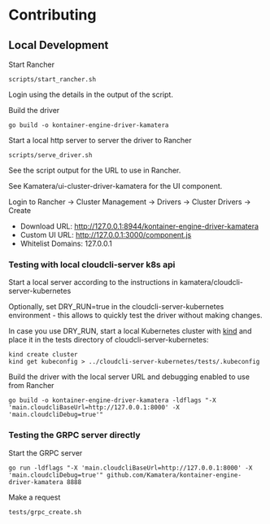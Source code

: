 # Contributing

## Local Development

Start Rancher

```
scripts/start_rancher.sh
```

Login using the details in the output of the script.

Build the driver

```
go build -o kontainer-engine-driver-kamatera
```

Start a local http server to server the driver to Rancher

```
scripts/serve_driver.sh
```

See the script output for the URL to use in Rancher.

See Kamatera/ui-cluster-driver-kamatera for the UI component.

Login to Rancher -> Cluster Management -> Drivers -> Cluster Drivers -> Create

* Download URL: http://127.0.0.1:8944/kontainer-engine-driver-kamatera
* Custom UI URL: http://127.0.0.1:3000/component.js
* Whitelist Domains: 127.0.0.1

### Testing with local cloudcli-server k8s api

Start a local server according to the instructions in kamatera/cloudcli-server-kubernetes

Optionally, set DRY_RUN=true in the cloudcli-server-kubernetes environment - this allows to quickly test the driver without making changes.

In case you use DRY_RUN, start a local Kubernetes cluster with [kind](https://kind.sigs.k8s.io/) and place it in the tests directory of cloudcli-server-kubernetes:

```
kind create cluster
kind get kubeconfig > ../cloudcli-server-kubernetes/tests/.kubeconfig
```

Build the driver with the local server URL and debugging enabled to use from Rancher

```
go build -o kontainer-engine-driver-kamatera -ldflags "-X 'main.cloudcliBaseUrl=http://127.0.0.1:8000' -X 'main.cloudcliDebug=true'"
```

### Testing the GRPC server directly

Start the GRPC server

```
go run -ldflags "-X 'main.cloudcliBaseUrl=http://127.0.0.1:8000' -X 'main.cloudcliDebug=true'" github.com/Kamatera/kontainer-engine-driver-kamatera 8888
```

Make a request

```
tests/grpc_create.sh
```